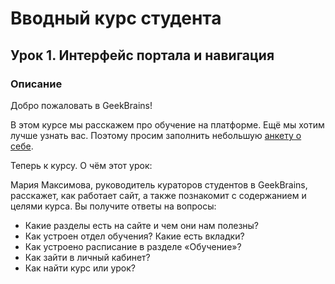 # Вводный курс студента

## Урок 1. Интерфейс портала и навигация

### Описание
Добро пожаловать в GeekBrains!

В этом курсе мы расскажем про обучение на платформе. Ещё мы хотим лучше узнать вас. Поэтому просим заполнить небольшую [анкету о себе](https://gb.ru/a/s1).

Теперь к курсу. О чём этот урок:

Мария Максимова, руководитель кураторов студентов в GeekBrains, расскажет, как работает сайт, а также познакомит с содержанием и целями курса. Вы получите ответы на вопросы:

* Какие разделы есть на сайте и чем они нам полезны?
* Как устроен отдел обучения? Какие есть вкладки?
* Как устроено расписание в разделе «Обучение»?
* Как зайти в личный кабинет?
* Как найти курс или урок?